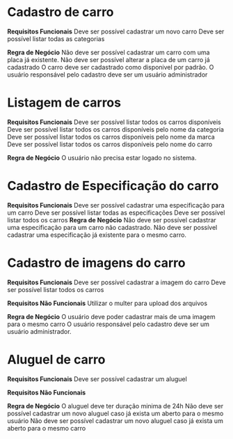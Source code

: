 # Cadastro de carro

**Requisitos Funcionais**
Deve ser possível cadastrar um novo carro
Deve ser possível listar todas as categorias

**Regra de Negócio**
Não deve ser possível cadastrar um carro com uma placa já existente.
Não deve ser possível alterar a placa de um carro já cadastrado
O carro deve ser cadastrado como disponivel por padrão.
O usuário responsável pelo cadastro deve ser um usuário administrador

# Listagem de carros
**Requisitos Funcionais**
Deve ser possível listar todos os carros disponíveis
Deve ser possível listar todos os carros disponíveis pelo nome da categoria
Deve ser possível listar todos os carros disponíveis pelo nome da marca
Deve ser possível listar todos os carros disponíveis pelo nome do carro

**Regra de Negócio**
O usuário não precisa estar logado no sistema.

# Cadastro de Especificação do carro

**Requisitos Funcionais**
Deve ser possível cadastrar uma especificação para um carro
Deve ser possível listar todas as especificações
Deve ser possível listar todos os carros
**Regra de Negócio**
Não deve ser possível cadastrar uma especificação para um carro não cadastrado.
Não deve ser possível cadastrar uma especificação já existente para o mesmo carro.

# Cadastro de imagens do carro

**Requisitos Funcionais**
Deve ser possível cadastrar a imagem do carro
Deve ser possível listar todos os carros

**Requisitos Não Funcionais**
Utilizar o multer para upload dos arquivos

**Regra de Negócio**
O usuário deve poder cadastrar mais de uma imagem para o mesmo carro
O usuário responsável pelo cadastro deve ser um usuário administrador.

# Aluguel de carro

**Requisitos Funcionais**
Deve ser possível cadastrar um aluguel

**Requisitos Não Funcionais**

**Regra de Negócio**
O aluguel deve ter duração minima de 24h
Não deve ser possível cadastrar um novo aluguel caso já exista um aberto para o mesmo usuário
Não deve ser possível cadastrar um novo aluguel caso já exista um aberto para o mesmo carro


